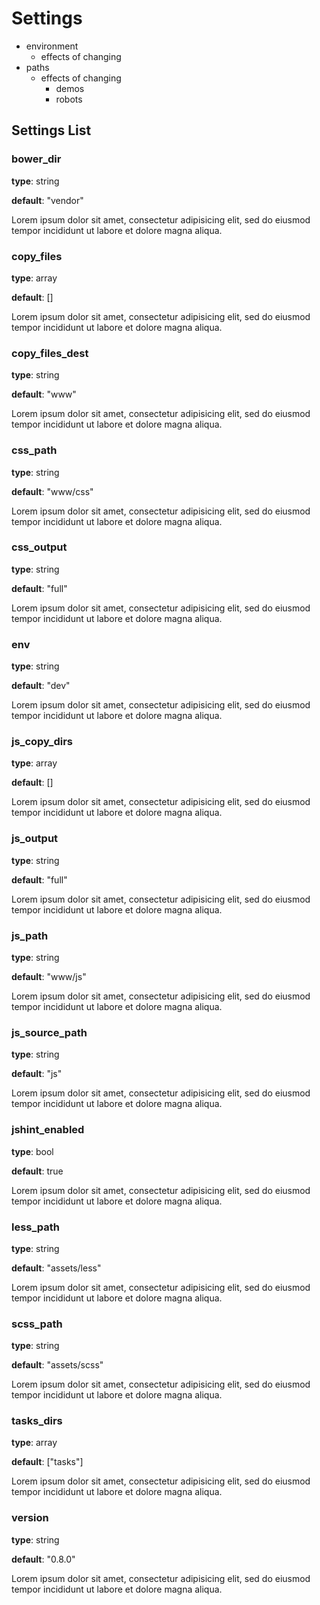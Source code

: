 
# Settings

+ environment
	+ effects of changing
+ paths
	+ effects of changing
		+ demos
		+ robots


## Settings List

### bower_dir

**type**: string

**default**: "vendor"

Lorem ipsum dolor sit amet, consectetur adipisicing elit, sed do eiusmod
tempor incididunt ut labore et dolore magna aliqua.

### copy_files

**type**: array

**default**: []

Lorem ipsum dolor sit amet, consectetur adipisicing elit, sed do eiusmod
tempor incididunt ut labore et dolore magna aliqua.

### copy_files_dest

**type**: string

**default**: "www"

Lorem ipsum dolor sit amet, consectetur adipisicing elit, sed do eiusmod
tempor incididunt ut labore et dolore magna aliqua.

### css_path

**type**: string

**default**: "www/css"

Lorem ipsum dolor sit amet, consectetur adipisicing elit, sed do eiusmod
tempor incididunt ut labore et dolore magna aliqua.

### css_output

**type**: string

**default**: "full"

Lorem ipsum dolor sit amet, consectetur adipisicing elit, sed do eiusmod
tempor incididunt ut labore et dolore magna aliqua.

### env

**type**: string

**default**: "dev"

Lorem ipsum dolor sit amet, consectetur adipisicing elit, sed do eiusmod
tempor incididunt ut labore et dolore magna aliqua.

### js_copy_dirs

**type**: array

**default**: []

Lorem ipsum dolor sit amet, consectetur adipisicing elit, sed do eiusmod
tempor incididunt ut labore et dolore magna aliqua.

### js_output

**type**: string

**default**: "full"

Lorem ipsum dolor sit amet, consectetur adipisicing elit, sed do eiusmod
tempor incididunt ut labore et dolore magna aliqua.

### js_path

**type**: string

**default**: "www/js"

Lorem ipsum dolor sit amet, consectetur adipisicing elit, sed do eiusmod
tempor incididunt ut labore et dolore magna aliqua.

### js_source_path

**type**: string

**default**: "js"

Lorem ipsum dolor sit amet, consectetur adipisicing elit, sed do eiusmod
tempor incididunt ut labore et dolore magna aliqua.

### jshint_enabled

**type**: bool

**default**: true

Lorem ipsum dolor sit amet, consectetur adipisicing elit, sed do eiusmod
tempor incididunt ut labore et dolore magna aliqua.

### less_path

**type**: string

**default**: "assets/less"

Lorem ipsum dolor sit amet, consectetur adipisicing elit, sed do eiusmod
tempor incididunt ut labore et dolore magna aliqua.

### scss_path

**type**: string

**default**: "assets/scss"

Lorem ipsum dolor sit amet, consectetur adipisicing elit, sed do eiusmod
tempor incididunt ut labore et dolore magna aliqua.

### tasks_dirs

**type**: array

**default**: ["tasks"]

Lorem ipsum dolor sit amet, consectetur adipisicing elit, sed do eiusmod
tempor incididunt ut labore et dolore magna aliqua.

### version

**type**: string

**default**: "0.8.0"

Lorem ipsum dolor sit amet, consectetur adipisicing elit, sed do eiusmod
tempor incididunt ut labore et dolore magna aliqua.